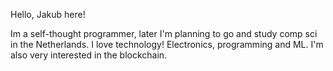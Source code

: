 Hello, Jakub here!

Im a self-thought programmer, later I'm planning to go and study comp sci in the Netherlands.
I love technology! Electronics, programming and ML. I'm also very interested in the blockchain.
